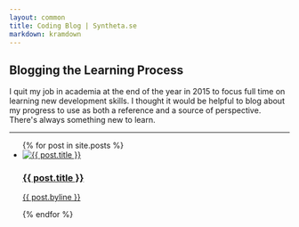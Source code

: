 ```yaml
---
layout: common
title: Coding Blog | Syntheta.se
markdown: kramdown
---
```


## Blogging the Learning Process
I quit my job in academia at the end of the year in 2015 to focus full time on learning new development skills.
I thought it would be helpful to blog about my progress to use as both a reference and a source of perspective. There's always something new to learn.

<hr>

<ul class="postList">
  {% for post in site.posts %}
    <li class="articleListItem">
      <a href="{{ post.url }}"><img class="postThumb" src="{{ post.imageSource }}" alt="{{ post.title }}"><div class="postTitle"><h3>{{ post.title }}</h3><p class="byline">{{ post.byline }}</p></div></a>
    </li>
  {% endfor %}
</ul>
